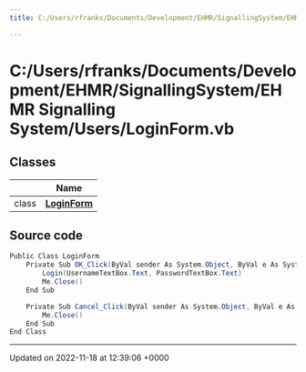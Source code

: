 ```yaml
---
title: C:/Users/rfranks/Documents/Development/EHMR/SignallingSystem/EHMR Signalling System/Users/LoginForm.vb

---
```


# C:/Users/rfranks/Documents/Development/EHMR/SignallingSystem/EHMR Signalling System/Users/LoginForm.vb



## Classes

|                | Name           |
| -------------- | -------------- |
| class | **[LoginForm](/SignallingSystem-doc/vb/Classes/classLoginForm/)**  |




## Source code

```csharp
Public Class LoginForm
    Private Sub OK_Click(ByVal sender As System.Object, ByVal e As System.EventArgs) Handles OK.Click
        Login(UsernameTextBox.Text, PasswordTextBox.Text)
        Me.Close()
    End Sub

    Private Sub Cancel_Click(ByVal sender As System.Object, ByVal e As System.EventArgs) Handles Cancel.Click
        Me.Close()
    End Sub
End Class
```


-------------------------------

Updated on 2022-11-18 at 12:39:06 +0000
